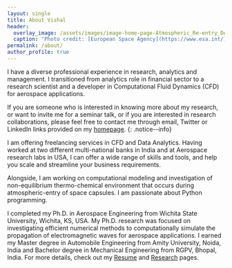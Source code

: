```yaml
---
layout: single
title: About Vishal
header:
  overlay_image: /assets/images/image-home-page-Atmospheric_Re-entry_Demonstrator.jpg
  caption: "Photo credit: [European Space Agency](https://www.esa.int/)"
permalink: /about/
author_profile: true
---
```

I have a diverse professional experience in research, analytics and management. I transitioned from analytics role in financial sector to a research scientist and a developer in Computational Fluid Dynamics (CFD) for aerospace applications.

If you are someone who is interested in knowing more about my research, or want to invite me for a seminar talk, or if you are interested in research collaborations, please feel free to contact me through email, Twitter or LinkedIn links provided on my [homepage](/home/).
{: .notice--info}

I am offering freelancing services in CFD and Data Analytics. Having worked at two different multi-national banks in India and at Aerospace research labs in USA, I can offer a wide range of skills and tools, and help you scale and streamline your business requirements.

Alongside, I am working on computational modeling and investigation of non-equilibrium thermo-chemical environment that occurs during atmospheric-entry of space capsules. I am passionate about Python programming.

I completed my Ph.D. in Aerospace Engineering from Wichita State University, Wichita, KS, USA. My Ph.D. research was focused on investigating efficient numerical methods to computationally simulate the propagation of electromagnetic waves for aerospace applications. I earned my Master degree in Automobile Engineering from Amity University, Noida, India and Bachelor degree in Mechanical Engineering from RGPV, Bhopal, India. For more details, check out my [Resume](/resume/) and [Research](/research/) pages.

